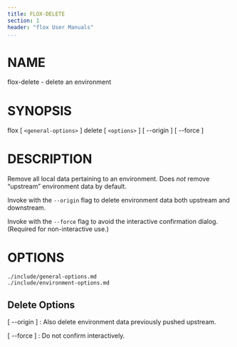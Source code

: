 ```yaml
---
title: FLOX-DELETE
section: 1
header: "flox User Manuals"
...
```



# NAME

flox-delete - delete an environment

# SYNOPSIS

flox [ `<general-options>` ] delete [ `<options>` ] [ \--origin ] [ \--force ]

# DESCRIPTION

Remove all local data pertaining to an environment.
Does *not* remove “upstream” environment data by default.

Invoke with the `--origin` flag to delete environment data
both upstream and downstream.

Invoke with the `--force` flag to avoid the interactive
confirmation dialog. (Required for non-interactive use.)

# OPTIONS

```{.include}
./include/general-options.md
./include/environment-options.md
```

## Delete Options

[ \--origin ]
:   Also delete environment data previously pushed upstream.

[ \--force ]
:   Do not confirm interactively.
